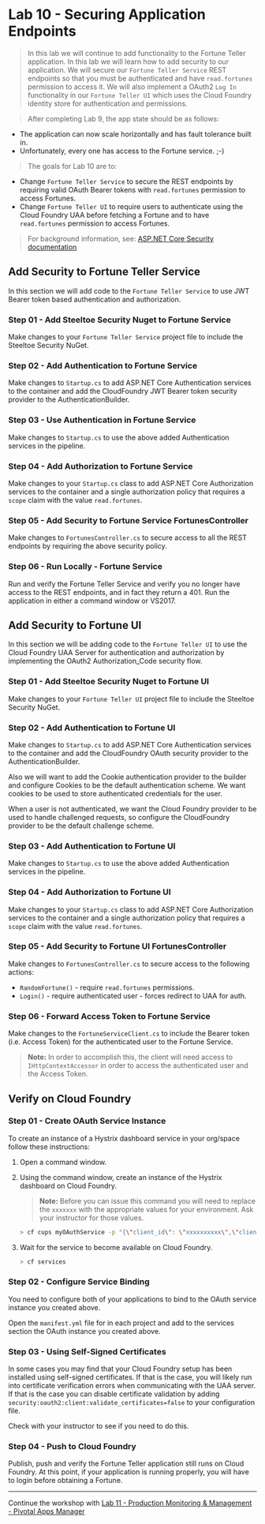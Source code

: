 # Lab 10 - Securing Application Endpoints

>In this lab we will continue to add functionality to the Fortune Teller application. In this lab we will learn how to add security to our application. We will secure our `Fortune Teller Service` REST endpoints so that you must be authenticated and have `read.fortunes` permission to access it.  We will also implement a OAuth2 `Log In` functionality in our `Fortune Teller UI` which uses the Cloud Foundry identity store for authentication and permissions.

>After completing Lab 9, the app state should be as follows:

* The application can now scale horizontally and has fault tolerance built in.
* Unfortunately, every one has access to the Fortune service. ;-)

>The goals for Lab 10 are to:

* Change `Fortune Teller Service` to secure the REST endpoints by requiring valid OAuth Bearer tokens with `read.fortunes` permission to access Fortunes.
* Change `Fortune Teller UI` to require users to authenticate using the Cloud Foundry UAA before fetching a Fortune and to have `read.fortunes` permission to access Fortunes.

>For background information, see: [ASP.NET Core Security documentation](https://docs.microsoft.com/en-us/aspnet/core/security/)

## Add Security to Fortune Teller Service

In this section we will add code to the `Fortune Teller Service` to use JWT Bearer token based authentication and authorization.

### Step 01 - Add Steeltoe Security Nuget to Fortune Service

Make changes to your `Fortune Teller Service` project file to include the Steeltoe Security NuGet.

### Step 02 - Add Authentication to Fortune Service

Make changes to `Startup.cs` to add ASP.NET Core Authentication services to the container and add the CloudFoundry JWT Bearer token security provider to the AuthenticationBuilder.

### Step 03 - Use Authentication in Fortune Service

Make changes to `Startup.cs` to use the above added Authentication services in the pipeline.

### Step 04 - Add Authorization to Fortune Service

Make changes to your `Startup.cs` class to add ASP.NET Core Authorization services to the container and a single authorization policy that requires a `scope` claim with the value `read.fortunes`.

### Step 05 - Add Security to Fortune Service FortunesController

Make changes to `FortunesController.cs` to secure access to all the REST endpoints by requiring the above security policy.

### Step 06 - Run Locally - Fortune Service

Run and verify the Fortune Teller Service and verify you no longer have access to the REST endpoints, and in fact they return a 401. Run the application in either a command window or VS2017.

## Add Security to Fortune UI

In this section we will be adding code to the `Fortune Teller UI` to use the Cloud Foundry UAA Server for authentication and authorization by implementing the OAuth2 Authorization_Code security flow.

### Step 01 - Add Steeltoe Security Nuget to Fortune UI

Make changes to your `Fortune Teller UI` project file to include the Steeltoe Security NuGet.

### Step 02 - Add Authentication to Fortune UI

Make changes to `Startup.cs` to add ASP.NET Core Authentication services to the container and add the CloudFoundry OAuth security provider to the AuthenticationBuilder.

Also we will want to add the Cookie authentication provider to the builder and configure Cookies to be the default authentication scheme. We want cookies to be used to store authenticated credentials for the user.

When a user is not authenticated, we want the Cloud Foundry provider to be used to handle challenged requests, so configure the CloudFoundry provider to be the default challenge scheme.

### Step 03 - Add Authentication to Fortune UI

Make changes to `Startup.cs` to use the above added Authentication services in the pipeline.

### Step 04 - Add Authorization to Fortune UI

Make changes to your `Startup.cs` class to add ASP.NET Core Authorization services to the container and a single authorization policy that requires a `scope` claim with the value `read.fortunes`.

### Step 05 - Add Security to Fortune UI FortunesController

Make changes to `FortunesController.cs` to secure access to the following actions:

* `RandomFortune()` - require `read.fortunes` permissions.
* `Login()` - require authenticated user - forces redirect to UAA for auth.

### Step 06 - Forward Access Token to Fortune Service

Make changes to the `FortuneServiceClient.cs` to include the Bearer token (i.e. Access Token) for the authenticated user to the Fortune Service.

>**Note:** In order to accomplish this, the client will need access to `IHttpContextAccessor` in order to access the authenticated user and the Access Token.

## Verify on Cloud Foundry

### Step 01 - Create OAuth Service Instance

To create an instance of a Hystrix dashboard service in your org/space follow these instructions:

1. Open a command window.

1. Using the command window, create an instance of the Hystrix dashboard on Cloud Foundry.

   >**Note:** Before you can issue this command you will need to replace the `xxxxxxx` with the appropriate values for your environment.  Ask your instructor for those values.

   ```bash
   > cf cups myOAuthService -p "{\"client_id\": \"xxxxxxxxxx\",\"client_secret\": \"xxxxxxxxxx\",\"uri\": \"uaa://login.xxxxx.xxxxx.com\"}"
   ```

1. Wait for the service to become available on Cloud Foundry.

   ```bash
   > cf services
   ```

### Step 02 - Configure Service Binding

You need to configure both of your applications to bind to the OAuth service instance you created above.

Open the `manifest.yml` file for in each project and add to the services section the OAuth instance you created above.

### Step 03 - Using Self-Signed Certificates

In some cases you may find that your Cloud Foundry setup has been installed using self-signed certificates. If that is the case, you will likely run into certificate verification errors when communicating with the UAA server. If that is the case you can disable certificate validation by adding `security:oauth2:client:validate_certificates=false` to your configuration file.

Check with your instructor to see if you need to do this.

### Step 04 - Push to Cloud Foundry

Publish, push and verify the Fortune Teller application still runs on Cloud Foundry. At this point, if your application is running properly, you will have to login before obtaining a Fortune.

---
Continue the workshop with [Lab 11 - Production Monitoring & Management - Pivotal Apps Manager](../Lab11/README.md)